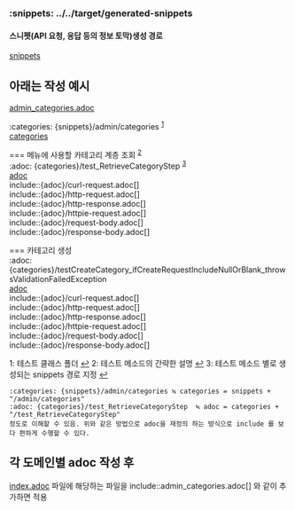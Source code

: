 
### :snippets: ../../target/generated-snippets
#### 스니펫(API 요청, 응답 등의 정보 토막)생성 경로
[snippets](../../target/generated-snippets)

## 아래는 작성 예시
[admin_categories.adoc](admin_categories.adoc) 

:categories: {snippets}/admin/categories <sup id="a1">[1](#footnote_1)</sup>  
[categories](../../target/generated-snippets/admin/categories)

=== 메뉴에 사용할 카테고리 계층 조회 <sup id="a2">[2](#footnote_2)</sup>  
:adoc: {categories}/test_RetrieveCategoryStep  <sup id="a3">[3](#footnote_3)</sup>  
[adoc](../../target/generated-snippets/admin/categories/test_RetrieveCategoryStep)  
include::{adoc}/curl-request.adoc[]  
include::{adoc}/http-request.adoc[]  
include::{adoc}/http-response.adoc[]  
include::{adoc}/httpie-request.adoc[]  
include::{adoc}/request-body.adoc[]  
include::{adoc}/response-body.adoc[]  

=== 카테고리 생성  
:adoc: {categories}/testCreateCategory_ifCreateRequestIncludeNullOrBlank_throwsValidationFailedException  
[adoc](../../target/generated-snippets/admin/categories/testCreateCategory_ifCreateRequestIncludeNullOrBlank_throwsValidationFailedException)  
include::{adoc}/curl-request.adoc[]  
include::{adoc}/http-request.adoc[]  
include::{adoc}/http-response.adoc[]  
include::{adoc}/httpie-request.adoc[]  
include::{adoc}/request-body.adoc[]  
include::{adoc}/response-body.adoc[]  

<a id="footnote_1">1</a>: 테스트 클래스 폴더   [↩](#a1)
<a id="footnote_2">2</a>: 테스트 메소드의 간략한 설명  [↩](#a2)
<a id="footnote_3">3</a>: 테스트 메소드 별로 생성되는 snippets 경로 지정 [↩](#a3)
    
    :categories: {snippets}/admin/categories ≒ categories = snippets + "/admin/categories"
    :adoc: {categories}/test_RetrieveCategoryStep  ≒ adoc = categories + "/test_RetrieveCategoryStep"
    정도로 이해할 수 있음. 위와 같은 방법으로 adoc을 재정의 하는 방식으로 include 를 보다 편하게 수행할 수 있다.


## 각 도메인별 adoc 작성 후

[index.adoc](index.adoc) 파일에 해당하는 파일을
include::admin_categories.adoc[] 와 같이 추가하면 적용
